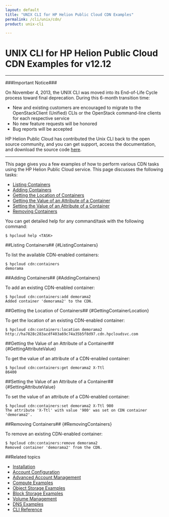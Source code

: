 ```yaml
---
layout: default
title: "UNIX CLI for HP Helion Public Cloud CDN Examples"
permalink: /cli/unix/cdn/
product: unix-cli

---
```

<!--PUBLISHED-->
# UNIX CLI for HP Helion Public Cloud CDN Examples for v12.12

___________________

###Important Notice###

On November 4, 2013, the UNIX CLI was moved into its End-of-Life Cycle process toward final deprecation. During this 6-month transition time:

* New and existing customers are encouraged to migrate to the OpenStackClient (Unified) CLIs or the OpenStack command-line clients for each respective service
* No new feature requests will be honored
* Bug reports will be accepted

HP Helion Public Cloud has contributed the Unix CLI back to the open source community, and you can get support, access the documentation, and download the source code [here](https://github.com/hpcloud/unix_cli).

_________________________________________

This page gives you a few examples of how to perform various CDN tasks using the HP Helion Public Cloud service.  This page discusses the following tasks:

* [Listing Containers](#ListingContainers)
* [Adding Containers](#AddingContainers)
* [Getting the Location of Containers](#GettingContainerLocation)
* [Getting the Value of an Attribute of a Container](#GettingAttributeValue)
* [Setting the Value of an Attribute of a Container](#SettingAttributeValue)
* [Removing Containers](#RemovingContainers)

You can get detailed help for any command/task with the following command:

    $ hpcloud help <TASK>

##Listing Containers## {#ListingContainers}

To list the available CDN-enabled containers:

    $ hpcloud cdn:containers
    demorama

##Adding Containers## {#AddingContainers}

To add an existing CDN-enabled container:

    $ hpcloud cdn:containers:add demorama2
    Added container 'demorama2' to the CDN.

##Getting the Location of Containers## {#GettingContainerLocation}

To get the location of an existing CDN-enabled container:

    $ hpcloud cdn:containers:location demorama2
    http://ha7828c283acdf403a69c74a35b5f8d97.cdn.hpcloudsvc.com

##Getting the Value of an Attribute of a Container## {#GettingAttributeValue}

To get the value of an attribute of a CDN-enabled container:

    $ hpcloud cdn:containers:get demorama2 X-Ttl
    86400

##Setting the Value of an Attribute of a Container## {#SettingAttributeValue}

To set the value of an attribute of a CDN-enabled container:

    $ hpcloud cdn:containers:set demorama2 X-Ttl 900
    The attribute 'X-Ttl' with value '900' was set on CDN container 'demorama2'.

##Removing Containers## {#RemovingContainers}

To remove an existing CDN-enabled container:

    $ hpcloud cdn:containers:remove demorama2
    Removed container 'demorama2' from the CDN.


##Related topics

* [Installation](/cli/unix/install)
* [Account Configuration](/cli/unix/configuration)
* [Advanced Account Management](/cli/unix/account-management)
* [Compute Examples](/cli/unix/compute)
* [Object Storage Examples](/cli/unix/object-storage)
* [Block Storage Examples](/cli/unix/block-storage)
* [Volume Management](/block-storage/volume)
* [DNS Examples](/cli/unix/dns)
* [CLI Reference](/cli/unix/reference)
